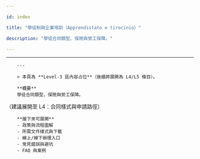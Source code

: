 ---
id: index
title: "學徒制與企業培訓（Apprendistato e tirocinio）"
description: "學徒合同類型、保險與勞工保障。"
---

---
        ---

        > 本頁為 **Level‑3 區內容占位**（後續將展開為 L4/L5 條目）。

        **概要**
        學徒合同類型、保險與勞工保障。
（建議展開至 L4：合同樣式與申請路徑）

        **接下來可展開**
        - 政策與流程圖解
        - 所需文件樣式與下載
        - 線上/線下辦理入口
        - 常見錯誤與避坑
        - FAQ 與案例

